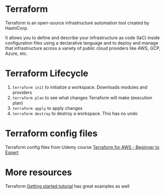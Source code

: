 # Terraform

Terraform is an open-source infrastructure automation tool created by HashiCorp.

It allows you to define and describe your infrastructure as code (IaC) inside configuration files using a declarative language and to deploy and manage that infrastructure across a variety of public cloud providers like AWS, GCP, Azure, etc.

# Terraform Lifecycle

1. `terraform init` to initialize a workspace. Downloads modules and providers
2. `terraform plan` to see what changes Terraform will make (execution plan)
3. `terraform apply` to apply changes
4. `terraform destroy` to destroy a workspace. This has no undo

# Terraform config files

Terraform config files from Udemy course [Terraform for AWS - Beginner to Expert](https://www.udemy.com/course/terraform-fast-track/)

# More resources

Terraform [Getting started tutorial](https://developer.hashicorp.com/terraform/tutorials/aws-get-started/install-cli) has great examples as well
